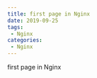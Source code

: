 ```yaml
---
title: first page in Nginx
date: 2019-09-25
tags:
 - Nginx
categories: 
 - Nginx
---
```


first page in Nginx